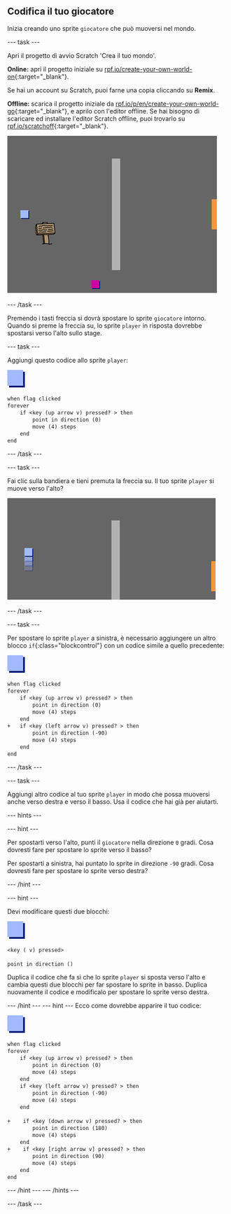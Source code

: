 ## Codifica il tuo giocatore

Inizia creando uno sprite `giocatore` che può muoversi nel mondo.

\--- task \---

Apri il progetto di avvio Scratch 'Crea il tuo mondo'.

**Online:** apri il progetto iniziale su [rpf.io/create-your-own-world-on](http://rpf.io/create-your-own-world-on){:target="_blank"}.

Se hai un account su Scratch, puoi farne una copia cliccando su **Remix**.

**Offline:** scarica il progetto iniziale da [rpf.io/p/en/create-your-own-world-go](http://rpf.io/p/en/create-your-own-world-go){:target="_blank"}, e aprilo con l'editor offline. Se hai bisogno di scaricare ed installare l'editor Scratch offline, puoi trovarlo su [rpf.io/scratchoff](https://rpf.io/scratchoff){:target="_blank"}.

![screenshot](images/world-starter.png)

\--- /task \---

Premendo i tasti freccia si dovrà spostare lo sprite `giocatore` intorno. Quando si preme la freccia su, lo sprite `player` in risposta dovrebbe spostarsi verso l'alto sullo stage.

\--- task \---

Aggiungi questo codice allo sprite `player`:

![player](images/player.png)

```blocks3
when flag clicked
forever
    if <key (up arrow v) pressed? > then
        point in direction (0)
        move (4) steps
    end
end
```

\--- /task \---

\--- task \---

Fai clic sulla bandiera e tieni premuta la freccia su. Il tuo sprite `player` si muove verso l'alto?

![screenshot](images/world-up.png)

\--- /task \---

\--- task \---

Per spostare lo sprite `player` a sinistra, è necessario aggiungere un altro blocco `if`{:class="blockcontrol"} con un codice simile a quello precedente:

![player](images/player.png)

```blocks3
when flag clicked
forever
    if <key (up arrow v) pressed? > then
        point in direction (0)
        move (4) steps
    end
+   if <key (left arrow v) pressed? > then
        point in direction (-90)
        move (4) steps
    end
end
```

\--- /task \---

\--- task \---

Aggiungi altro codice al tuo sprite `player` in modo che possa muoversi anche verso destra e verso il basso. Usa il codice che hai già per aiutarti.

\--- hints \---

\--- hint \---

Per spostarti verso l'alto, punti il `giocatore` nella direzione `0` gradi. Cosa dovresti fare per spostare lo sprite verso il basso?

Per spostarti a sinistra, hai puntato lo sprite in direzione `-90` gradi. Cosa dovresti fare per spostare lo sprite verso destra?

\--- /hint \---

\--- hint \---

Devi modificare questi due blocchi:

![player](images/player.png)

```blocks3
<key ( v) pressed>

point in direction ()
```

Duplica il codice che fa sì che lo sprite `player` si sposta verso l'alto e cambia questi due blocchi per far spostare lo sprite in basso. Duplica nuovamente il codice e modificalo per spostare lo sprite verso destra.

\--- /hint \--- \--- hint \--- Ecco come dovrebbe apparire il tuo codice:

![player](images/player.png)

```blocks3
when flag clicked
forever
    if <key (up arrow v) pressed? > then
        point in direction (0)
        move (4) steps
    end
    if <key (left arrow v) pressed? > then
        point in direction (-90)
        move (4) steps
    end

+    if <key (down arrow v) pressed? > then
        point in direction (180)
        move (4) steps
    end
+    if <key [right arrow v] pressed? > then
        point in direction (90)
        move (4) steps
    end
end
```

\--- /hint \--- \--- /hints \---

\--- /task \---